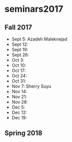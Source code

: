 # seminars2017

## Fall 2017

 - Sept 5: Azadeh Maleknejad
 - Sept 12:
 - Sept 19:
 - Sept 26:
 - Oct 3:
 - Oct 10:
 - Oct 17:
 - Oct 24:
 - Oct 31:
 - Nov 7: Sherry Suyu
 - Nov 14:
 - Nov 21:
 - Nov 28:
 - Dec 5:
 - Dec 12:
 - Dec 19:

## Spring 2018
